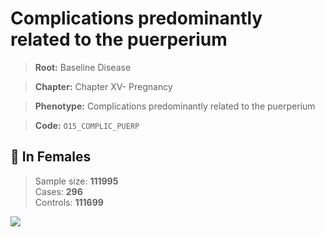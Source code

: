 # Complications predominantly related to the puerperium

> **Root:** Baseline Disease  

> **Chapter:** Chapter XV- Pregnancy  

> **Phenotype:** Complications predominantly related to the puerperium  

> **Code:** `O15_COMPLIC_PUERP`

## 👩 In Females  
> Sample size: **111995**  
> Cases: **296**  
> Controls: **111699**
<img src="/Disease/Figures/ALL/Baseline/O15_COMPLIC_PUERP.png"/>
<CsvTable src="/public/Disease/Data/ALL/Baseline/LG_O15_COMPLIC_PUERP.csv" label="🔍 View full results" />
